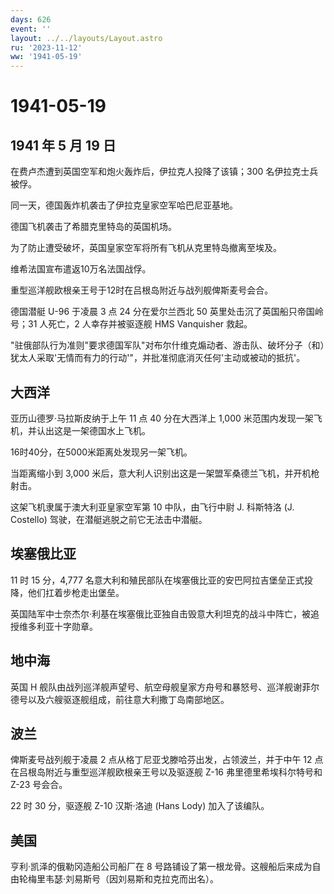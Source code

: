 ```yaml
---
days: 626
event: ''
layout: ../../layouts/Layout.astro
ru: '2023-11-12'
ww: '1941-05-19'
---
```


# 1941-05-19

## 1941 年 5 月 19 日

在费卢杰遭到英国空军和炮火轰炸后，伊拉克人投降了该镇；300
名伊拉克士兵被俘。

同一天，德国轰炸机袭击了伊拉克皇家空军哈巴尼亚基地。

德国飞机袭击了希腊克里特岛的英国机场。

为了防止遭受破坏，英国皇家空军将所有飞机从克里特岛撤离至埃及。

维希法国宣布遣返10万名法国战俘。

重型巡洋舰欧根亲王号于12时在吕根岛附近与战列舰俾斯麦号会合。

德国潜艇 U-96 于凌晨 3 点 24 分在爱尔兰西北 50
英里处击沉了英国船只帝国岭号；31 人死亡，2 人幸存并被驱逐舰 HMS
Vanquisher 救起。

"驻俄部队行为准则"要求德国军队"对布尔什维克煽动者、游击队、破坏分子（和）犹太人采取'无情而有力的行动'"，并批准彻底消灭任何'主动或被动的抵抗'。

## 大西洋

亚历山德罗·马拉斯皮纳于上午 11 点 40 分在大西洋上 1,000
米范围内发现一架飞机，并认出这是一架德国水上飞机。

16时40分，在5000米距离处发现另一架飞机。

当距离缩小到 3,000
米后，意大利人识别出这是一架盟军桑德兰飞机，并开机枪射击。

这架飞机隶属于澳大利亚皇家空军第 10 中队，由飞行中尉 J. 科斯特洛 (J.
Costello) 驾驶，在潜艇逃脱之前它无法击中潜艇。

## 埃塞俄比亚

11 时 15 分，4,777
名意大利和殖民部队在埃塞俄比亚的安巴阿拉吉堡垒正式投降，他们扛着步枪走出堡垒。

英国陆军中士奈杰尔·利基在埃塞俄比亚独自击毁意大利坦克的战斗中阵亡，被追授维多利亚十字勋章。

## 地中海

英国 H
舰队由战列巡洋舰声望号、航空母舰皇家方舟号和暴怒号、巡洋舰谢菲尔德号以及六艘驱逐舰组成，前往意大利撒丁岛南部地区。

## 波兰

俾斯麦号战列舰于凌晨 2 点从格丁尼亚戈滕哈芬出发，占领波兰，并于中午 12
点在吕根岛附近与重型巡洋舰欧根亲王号以及驱逐舰 Z-16
弗里德里希埃科尔特号和 Z-23 号会合。

22 时 30 分，驱逐舰 Z-10 汉斯·洛迪 (Hans Lody) 加入了该编队。

## 美国

亨利·凯泽的俄勒冈造船公司船厂在 8
号路铺设了第一根龙骨。这艘船后来成为自由轮梅里韦瑟·刘易斯号（因刘易斯和克拉克而出名）。